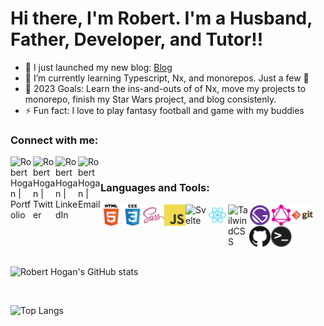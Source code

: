 
# Hi there, I'm Robert.  I'm a Husband, Father, Developer, and Tutor!!

- 🔭   I just launched my new blog: [Blog](https://blog.roberthogan.dev/ )
- 🌱   I’m currently learning Typescript, Nx, and monorepos.  Just a few 🤣
- 🥅   2023 Goals: Learn the ins-and-outs of of Nx, move my projects to monorepo, finish my Star Wars project, and blog consistenly.
- ⚡   Fun fact: I love to play fantasy football and game with my buddies

### Connect with me:

[<img align="left" alt="Robert Hogan | Portfolio" width="36px" src="https://img.icons8.com/color/512/internet.png" />](https://roberthogan.dev/)

[<img align="left" alt="Robert Hogan | Twitter" width="36px" src="https://img.icons8.com/cute-clipart/512/twitter.png" />](https://twitter.com/robert_s_hogan)

[<img align="left" alt="Robert Hogan | LinkedIn" width="36px" src="https://img.icons8.com/color/512/linkedin-circled.png" />](https://www.linkedin.com/in/robert-s-hogan/)

[<img align="left" alt="Robert Hogan | Email" width="36px" src="https://img.icons8.com/color/512/apple-mail.png" />](https://www.robertshogan.com/)

<br />

### Languages and Tools:

<img align="left" alt="HTML5" width="34px" src="https://raw.githubusercontent.com/github/explore/80688e429a7d4ef2fca1e82350fe8e3517d3494d/topics/html/html.png" />
<img align="left" alt="CSS3" width="34px" src="https://raw.githubusercontent.com/github/explore/80688e429a7d4ef2fca1e82350fe8e3517d3494d/topics/css/css.png" />
<img align="left" alt="Sass" width="34px" src="https://raw.githubusercontent.com/github/explore/80688e429a7d4ef2fca1e82350fe8e3517d3494d/topics/sass/sass.png" />
<img align="left" alt="JavaScript" width="34px" src="https://raw.githubusercontent.com/github/explore/80688e429a7d4ef2fca1e82350fe8e3517d3494d/topics/javascript/javascript.png" />
<img align="left" alt="Svelte" width="34px" src="https://svelte-imgix-implementation.vercel.app/_app/assets/svelte-logo-87df40b8.svg" />
<img align="left" alt="React" width="34px" src="https://raw.githubusercontent.com/github/explore/80688e429a7d4ef2fca1e82350fe8e3517d3494d/topics/react/react.png" />
<img align="left" alt="TailwindCSS" width="34px" src="https://tailwindcss.com/_next/static/media/tailwindcss-mark.79614a5f61617ba49a0891494521226b.svg" />

<img align="left" alt="Gatsby" width="34px" src="https://raw.githubusercontent.com/github/explore/e94815998e4e0713912fed477a1f346ec04c3da2/topics/gatsby/gatsby.png" />
<img align="left" alt="GraphQL" width="34px" src="https://raw.githubusercontent.com/github/explore/80688e429a7d4ef2fca1e82350fe8e3517d3494d/topics/graphql/graphql.png" />
<img align="left" alt="Git" width="34px" src="https://raw.githubusercontent.com/github/explore/80688e429a7d4ef2fca1e82350fe8e3517d3494d/topics/git/git.png" />
<img align="left" alt="GitHub" width="34px" src="https://raw.githubusercontent.com/github/explore/78df643247d429f6cc873026c0622819ad797942/topics/github/github.png" />
<img align="left" alt="Terminal" width="34px" src="https://raw.githubusercontent.com/github/explore/80688e429a7d4ef2fca1e82350fe8e3517d3494d/topics/terminal/terminal.png" />

<br />
<br />
<br />
<br />
<br />

![Robert Hogan's GitHub stats](https://github-readme-stats.vercel.app/api?username=robert-s-hogan&hide=contribs,prs?count_private=true&theme=noctis_minimus)

<br />

![Top Langs](https://github-readme-stats.vercel.app/api/top-langs/?username=robert-s-hogan&layout=compact)
